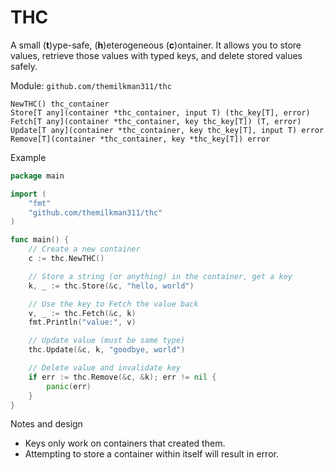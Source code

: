 # THC

A small (**t**)ype-safe, (**h**)eterogeneous (**c**)ontainer. It allows you to store values, retrieve those values with typed keys, and delete stored values safely.

Module: `github.com/themilkman311/thc`

```
NewTHC() thc_container
Store[T any](container *thc_container, input T) (thc_key[T], error)
Fetch[T any](container *thc_container, key thc_key[T]) (T, error)
Update[T any](container *thc_container, key thc_key[T], input T) error
Remove[T](container *thc_container, key *thc_key[T]) error
```

Example

```go
package main

import (
    "fmt"
    "github.com/themilkman311/thc"
)

func main() {
    // Create a new container
    c := thc.NewTHC()

    // Store a string (or anything) in the container, get a key
    k, _ := thc.Store(&c, "hello, world")

    // Use the key to Fetch the value back
    v, _ := thc.Fetch(&c, k)
    fmt.Println("value:", v)

    // Update value (must be same type)
    thc.Update(&c, k, "goodbye, world")

    // Delete value and invalidate key
    if err := thc.Remove(&c, &k); err != nil {
        panic(err)
    }
}
```

Notes and design

- Keys only work on containers that created them.
- Attempting to store a container within itself will result in error.
